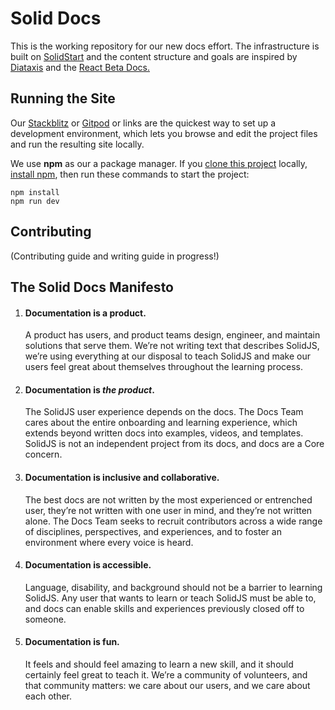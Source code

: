 # Solid Docs

This is the working repository for our new docs effort. The infrastructure is built on [SolidStart](https://github.com/solidjs/solid-start) and the content structure and goals are inspired by [Diataxis](https://diataxis.fr/) and the [React Beta Docs.](https://diataxis.fr/)

## Running the Site

Our [Stackblitz](https://stackblitz.com/fork/github/solidjs/solid-docs-next/) or [Gitpod](https://gitpod.io/#https://github.com/solidjs/solid-docs-next) or links are the quickest way to set up a development environment, which lets you browse and edit the project files and run the resulting site locally.

We use **npm** as our a package manager. If you [clone this project](https://docs.github.com/en/repositories/creating-and-managing-repositories/cloning-a-repository) locally, [install npm](https://docs.npmjs.com/downloading-and-installing-node-js-and-npm), then run these commands to start the project:

```shell
npm install
npm run dev
```

## Contributing

(Contributing guide and writing guide in progress!)

## The Solid Docs Manifesto

1. <h4>Documentation is a product.</h4> A product has users, and product teams design, engineer, and maintain solutions that serve them. We’re not writing text that describes SolidJS, we’re using everything at our disposal to teach SolidJS and make our users feel great about themselves throughout the learning process.
2. <h4>Documentation is <em>the product</em>.</h4> The SolidJS user experience depends on the docs. The Docs Team cares about the entire onboarding and learning experience, which extends beyond written docs into examples, videos, and templates. SolidJS is not an independent project from its docs, and docs are a Core concern.
3. <h4>Documentation is inclusive and collaborative.</h4> The best docs are not written by the most experienced or entrenched user, they’re not written with one user in mind, and they’re not written alone. The Docs Team seeks to recruit contributors across a wide range of disciplines, perspectives, and experiences, and to foster an environment where every voice is heard.
4. <h4>Documentation is accessible.</h4> Language, disability, and background should not be a barrier to learning SolidJS. Any user that wants to learn or teach SolidJS must be able to, and docs can enable skills and experiences previously closed off to someone.
5. <h4>Documentation is fun.</h4> It feels and should feel amazing to learn a new skill, and it should certainly feel great to teach it. We’re a community of volunteers, and that community matters: we care about our users, and we care about each other.
